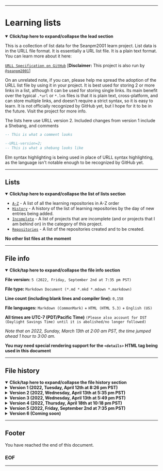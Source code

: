 
***

# Learning lists

<details open><summary><b lang="en">Click/tap here to expand/collapse the lead section</b></summary>

This is a collection of list data for the Seanpm2001 learn project. List data is in the URLL file format. It is essentially a URL list file. It is a plain text format. You can learn more about it here:

<!-- [`URLL Specification on GitHub`](https://github.com/URLL-Specification/) [**Disclaimer:** This project is also run by [`@seanpm2001`](https://github.com/seanpm2001/)] !-->

[`URLL Specification on GitHub`](https://github.com/seanpm2001/URLL-Specification/) [**Disclaimer:** This project is also run by [`@seanpm2001`](https://github.com/seanpm2001/)]

On an unrelated note, if you can, please help me spread the adoption of the URLL list file by using it in your project. It is best used for storing 2 or more links in a list, although it can be used for storing single links. Its main benefit over the typical `.*url` or `*.lnk` files is that it is plain text, cross-platform, and can store multiple links, and doesn't require a strict syntax, so it is easy to learn. It is not officially recognized by GitHub yet, but I hope for it to be in the future. Visit the project for more info.

The lists here use URLL version 2. Included changes from version 1 include a Shebang, and comments

```elm
-- This is what a comment looks
```

```elm
--URLL-version=2;
-- This is what a shebang looks like
```

Elm syntax highlighting is being used in place of URLL syntax highlighting, as the language isn't notable enough to be recognized by GitHub yet.

</details>

***

## Lists

<details open><summary><b lang="en">Click/tap here to expand/collapse the list of lists section</b></summary>

* [`A-Z`](/List/A-Z/) - A list of all the learning repositories in A-Z order
* [`History`](/List/History/) - A history of the list of learning repositories by the day of new entries being added.
* [`Incomplete`](/List/Incomplete/) - A list of projects that are incomplete (and or projects that I am behind on) in the category of this project.
* [`Repositories`](/List/Repositories/) - A list of the repositories created and to be created.

**No other list files at the moment**

</details>

***

## File info

<details open><summary><b lang="en">Click/tap here to expand/collapse the file info section</b></summary>

**File version:**  `5 (2022, Friday, September 2nd at 7:35 pm PST)`

**File type:** `Markdown Document (*.md *.mkd *.mdown *.markdown)`

**Line count (including blank lines and compiler line):** `0,158`

**File languages:** `Markdown (CommonMark)` + `HTML (HTML 5.3)` + `English (US)`

**All times are UTC-7 (PDT/Pacific Time)** `(Please also account for DST (Daylight Savings Time) until it is abolished/no longer followed)`

_Note that on 2022, Sunday, March 13th at 2:00 am PST, the time jumped ahead 1 hour to 3:00 am._

**You may need special rendering support for the `<details>` HTML tag being used in this document**

</details>

***

## File history

<details open><summary><b lang="en">Click/tap here to expand/collapse the file history section</b></summary>

<details><summary><b>Version 1 (2022, Tuesday, April 12th at 8:26 pm PST)</b></summary>

***This release was made by [`@seanpm2001`](https://github.com/seanpm2001/)***

> Changes

- [x] Started the file
- [x] Added the title section
- [x] Added examples and info on the URLL file format being used
- [x] Added the timestamp
- [ ] No other changes in version 1

</details>

<details><summary><b>Version 2 (2022, Wednesday, April 13th at 5:35 pm PST)</b></summary>

***This release was made by [`@seanpm2001`](https://github.com/seanpm2001/)***

> Changes

- [x] Added the lists section
- [x] Updated the timestamp
- [ ] No other changes in version 2 

</details>

<details><summary><b>Version 3 (2022, Wednesday, April 13th at 5:49 pm PST)</b></summary>

***This release was made by [`@seanpm2001`](https://github.com/seanpm2001/)***

> Changes

- [x] Updated the lists section (all links were broken, I fixed them)
- [x] Updated the timestamp into the file info section
- [x] Added dropdowns to all sections, including the lead section
- [x] Added the file history section
- [x] Added the footer
- [ ] No other changes in version 3

</details>

<details><summary><b>Version 4 (2022, Thursday, April 18th at 10:18 pm PST)</b></summary>

> Changes

- [x] Updated the lists section (linked to the new `incomplete` section)
- [x] Updated the file info section
- [x] Updated the file history section
- [ ] No other changes in version 4

</details>

<details><summary><b>Version 5 (2022, Friday, September 2nd at 7:35 pm PST)</b></summary>

> Changes

- [x] Updated the lists section (fixed a permanent dead link, as GitHub forced me to delete the original URLL Specification organization)
- [x] Updated the file info section
- [x] Updated the file history section
- - [x] Added an entry for version 5
- [ ] No other changes in version 5

</details>

<details><summary><b>Version 6 (Coming soon)</b></summary>

> Changes

- [ ] Coming soon
- [ ] No other changes in version 6

</details>

</details>

***

## Footer

You have reached the end of this document.

### EOF

***
